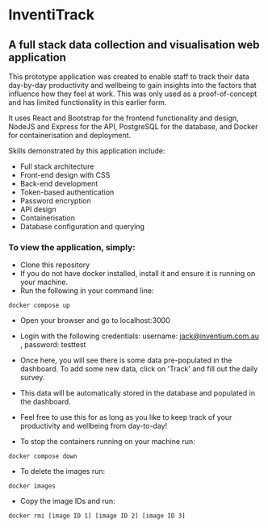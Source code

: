 # InventiTrack
## A full stack data collection and visualisation web application

This prototype application was created to enable staff to track their data day-by-day productivity and wellbeing to gain insights into the factors that influence how they feel at work. This was only used as a proof-of-concept and has limited functionality in this earlier form.

It uses React and Bootstrap for the frontend functionality and design, NodeJS and Express for the API, PostgreSQL for the database, and Docker for containerisation and deployment.

Skills demonstrated by this application include:
* Full stack architecture
* Front-end design with CSS
* Back-end development
* Token-based authentication
* Password encryption
* API design
* Containerisation
* Database configuration and querying

### To view the application, simply:
* Clone this repository
* If you do not have docker installed, install it and ensure it is running on your machine.
* Run the following in your command line:
```
docker compose up
```
* Open your browser and go to localhost:3000
* Login with the following credentials: username: jack@inventium.com.au , password: testtest
* Once here, you will see there is some data pre-populated in the dashboard. To add some new data, click on 'Track' and fill out the daily survey.
* This data will be automatically stored in the database and populated in the dashboard.
* Feel free to use this for as long as you like to keep track of your productivity and wellbeing from day-to-day!

* To stop the containers running on your machine run:
```
docker compose down
```

* To delete the images run:
```
docker images
```
* Copy the image IDs and run:
```
docker rmi [image ID 1] [image ID 2] [image ID 3]

